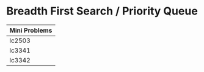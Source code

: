 # Breadth First Search / Priority Queue

| Mini Problems |
| ------------- |
| lc2503        |
| lc3341        |
| lc3342        |
